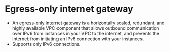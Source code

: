 # Egress-only internet gateway
- An [egress-only internet gateway](https://docs.aws.amazon.com/vpc/latest/userguide/egress-only-internet-gateway.html) is a horizontally scaled, redundant, and highly available VPC component that allows outbound communication over IPv6 from instances in your VPC to the internet, and prevents the internet from initiating an IPv6 connection with your instances.
- Supports only IPv6 connections.